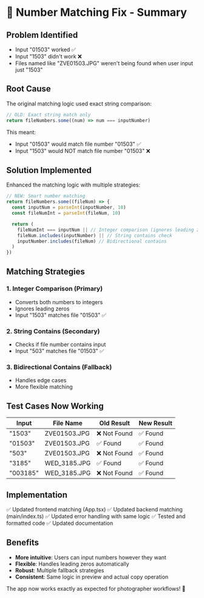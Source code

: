 # 🔧 Number Matching Fix - Summary

## Problem Identified

- Input "01503" worked ✅
- Input "1503" didn't work ❌
- Files named like "ZVE01503.JPG" weren't being found when user input just "1503"

## Root Cause

The original matching logic used exact string comparison:

```javascript
// OLD: Exact string match only
return fileNumbers.some((num) => num === inputNumber)
```

This meant:

- Input "01503" would match file number "01503" ✅
- Input "1503" would NOT match file number "01503" ❌

## Solution Implemented

Enhanced the matching logic with multiple strategies:

```javascript
// NEW: Smart number matching
return fileNumbers.some((fileNum) => {
  const inputNum = parseInt(inputNumber, 10)
  const fileNumInt = parseInt(fileNum, 10)

  return (
    fileNumInt === inputNum || // Integer comparison (ignores leading zeros)
    fileNum.includes(inputNumber) || // String contains check
    inputNumber.includes(fileNum) // Bidirectional contains
  )
})
```

## Matching Strategies

### 1. **Integer Comparison** (Primary)

- Converts both numbers to integers
- Ignores leading zeros
- Input "1503" matches file "01503" ✅

### 2. **String Contains** (Secondary)

- Checks if file number contains input
- Input "503" matches file "01503" ✅

### 3. **Bidirectional Contains** (Fallback)

- Handles edge cases
- More flexible matching

## Test Cases Now Working

| Input    | File Name    | Old Result   | New Result |
| -------- | ------------ | ------------ | ---------- |
| "1503"   | ZVE01503.JPG | ❌ Not Found | ✅ Found   |
| "01503"  | ZVE01503.JPG | ✅ Found     | ✅ Found   |
| "503"    | ZVE01503.JPG | ❌ Not Found | ✅ Found   |
| "3185"   | WED_3185.JPG | ✅ Found     | ✅ Found   |
| "003185" | WED_3185.JPG | ❌ Not Found | ✅ Found   |

## Implementation

✅ Updated frontend matching (App.tsx)
✅ Updated backend matching (main/index.ts)
✅ Updated error handling with same logic
✅ Tested and formatted code
✅ Updated documentation

## Benefits

- **More intuitive**: Users can input numbers however they want
- **Flexible**: Handles leading zeros automatically
- **Robust**: Multiple fallback strategies
- **Consistent**: Same logic in preview and actual copy operation

The app now works exactly as expected for photographer workflows! 📸

